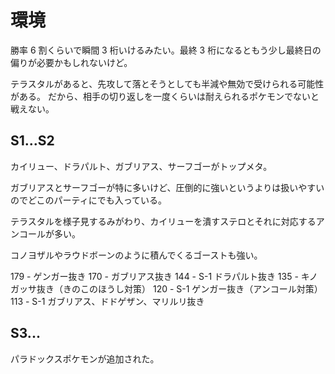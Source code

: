 # 環境

勝率 6 割くらいで瞬間 3 桁いけるみたい。最終 3 桁になるともう少し最終日の偏りが必要かもしれないけど。

テラスタルがあると、先攻して落とそうとしても半減や無効で受けられる可能性がある。
だから、相手の切り返しを一度くらいは耐えられるポケモンでないと戦えない。

## S1...S2

カイリュー、ドラパルト、ガブリアス、サーフゴーがトップメタ。

ガブリアスとサーフゴーが特に多いけど、圧倒的に強いというよりは扱いやすいのでどこのパーティにでも入っている。

テラスタルを様子見するみがわり、カイリューを潰すステロとそれに対応するアンコールが多い。

コノヨザルやラウドボーンのように積んでくるゴーストも強い。

179 - ゲンガー抜き
170 - ガブリアス抜き
144 - S-1 ドラパルト抜き
135 - キノガッサ抜き（きのこのほうし対策）
120 - S-1 ゲンガー抜き（アンコール対策）
113 - S-1 ガブリアス、ドドゲザン、マリルリ抜き

## S3...

パラドックスポケモンが追加された。
